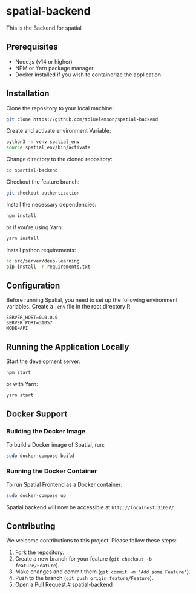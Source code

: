 # spatial-backend

This is the Backend for spatial

## Prerequisites

- Node.js (v14 or higher)
- NPM or Yarn package manager
- Docker installed if you wish to containerize the application

## Installation

Clone the repository to your local machine:

```bash
git clone https://github.com/toluelemson/spatial-backend
```

Create and activate environment Variable:

```bash
python3 -m venv spatial_env
source spatial_env/bin/activate
```

Change directory to the cloned repository:

```bash
cd spartial-backend
```

Checkout the feature branch:

```bash
git checkout authentication
```

Install the necessary dependencies:

```bash
npm install
```

or if you're using Yarn:

```bash
yarn install
```

Install python requirements:

```bash
cd src/server/deep-learning
pip install -r requirements.txt
```

## Configuration

Before running Spatial, you need to set up the following environment variables. Create a `.env` file in the root directory
R
```env
SERVER_HOST=0.0.0.0
SERVER_PORT=31057
MODE=API
```

## Running the Application Locally

Start the development server:

```bash
npm start
```

or with Yarn:

```bash
yarn start
```

## Docker Support

### Building the Docker Image

To build a Docker image of Spatial, run:

```bash
sudo docker-compose build
```

### Running the Docker Container

To run Spatial Frontend as a Docker container:

```bash
sudo docker-compose up
```

Spatial backend will now be accessible at `http://localhost:31057/`.


## Contributing

We welcome contributions to this project. Please follow these steps:

1. Fork the repository.
2. Create a new branch for your feature (`git checkout -b feature/Feature`).
3. Make changes and commit them (`git commit -m 'Add some Feature'`).
4. Push to the branch (`git push origin feature/Feature`).
5. Open a Pull Request.# spatial-backend
